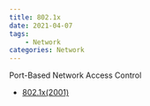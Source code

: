 ```yaml
---
title: 802.1x
date: 2021-04-07
tags:
	- Network
categories: Network
---
```


Port-Based Network Access Control

<!--more-->

* [802.1x(2001)](802.1X-2004.pdf)
